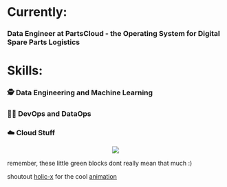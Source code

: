# Currently:

### Data Engineer at PartsCloud - the Operating System for Digital Spare Parts Logistics



# Skills:

### :detective: Data Engineering and Machine Learning

### :technologist: DevOps and DataOps

### :cloud: Cloud Stuff


<div align="center">
	<img src="https://cdn.jsdelivr.net/gh/holic-x/holic-x/assets/github-contribution-grid-snake.svg" />
</div>

remember, these little green blocks dont really mean that much :) 

shoutout [holic-x](https://github.com/holic-x) for the cool [animation](https://github.com/holic-x/holic-x/blob/main/README.md)

